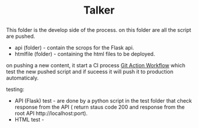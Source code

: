 # <p align="center">**Talker**</p>


This folder is the develop side of the process.
on this folder are all the script are pushed.
-  api (folder) - contain the scrops for the Flask api.
-  htmlfile (folder) - containing the html files to be deployed.

on pushing a new content, it start a CI process [Git Action Workflow](/.github/workflows/) which test the new pushed script and if suceess it will push it to production automaticaly.

testing:
- API (Flask) test - are done by a python script in the test folder that check response from the API ( return staus code 200 and response from the root API http://localhost:port).
- HTML test - 
